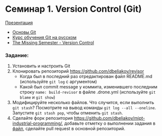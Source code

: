 # Семинар 1. Version Control (Git)

[Презентация](https://dbeliakov.github.io/mipt-industrial-programming/lections/01/slides/)  

* [Основы Git](https://git-scm.com/book/ru/v2/Введение-Основы-Git)
* [Курс обучения Git на русском](https://githowto.com/ru)
* [The Missing Semester - Version Control](https://missing.csail.mit.edu/2020/version-control/)

### Задание:
1. Установить и настроить Git
2. Клонировать репозиторий https://github.com/dbeliakov/revisor
    * Когда был в последний раз отредактирован файл README.md (используйте `git log` с аргументом)
    * Какой был commit message у коммита, изменившего последним строку `name: build-revisor` в файле .drone.yml (используйте `git blame` и `git show`)
3. Модифицируйте несколько файлов. Что случится, если выполнить `git stash`? Посмотрите на вывод команды `git log --all --oneline`. Запустите `git stash pop`, чтобы отменить `git stash`.
4. Сделайте форк репозитория https://github.com/dbeliakov/mipt-industrial-programming/, добавьте отметку о выполнении задания в [файл](task1.md), сделайте pull request в основной репозиторий.
